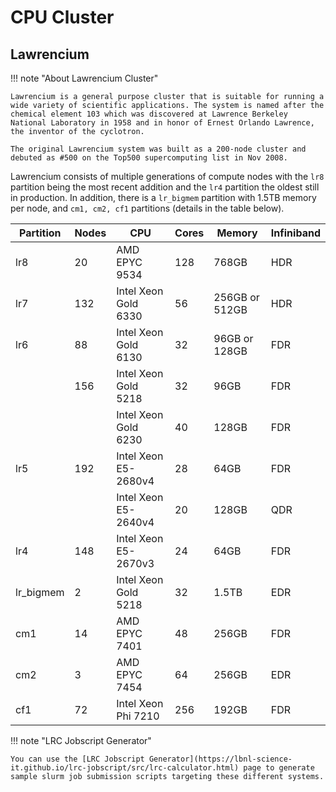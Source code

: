 # CPU Cluster

## Lawrencium

!!! note "About Lawrencium Cluster" 

    Lawrencium is a general purpose cluster that is suitable for running a wide variety of scientific applications. The system is named after the chemical element 103 which was discovered at Lawrence Berkeley National Laboratory in 1958 and in honor of Ernest Orlando Lawrence, the inventor of the cyclotron. 
    
    The original Lawrencium system was built as a 200-node cluster and debuted as #500 on the Top500 supercomputing list in Nov 2008.

Lawrencium consists of multiple generations of compute nodes with the `lr8` partition being the most recent addition and the `lr4` partition the oldest still in production. In addition, there is a `lr_bigmem` partition with 1.5TB memory per node, and `cm1, cm2, cf1` partitions (details in the table below).

| Partition | Nodes | CPU                  | Cores | Memory | Infiniband | 
| --------- | ----- | -------------------- | ----- | ------ | ---------- | 
| lr8       | 20    | AMD EPYC 9534        | 128   | 768GB  | HDR        |
| lr7       | 132   | Intel Xeon Gold 6330 | 56    | 256GB or 512GB  | HDR |
| lr6       | 88    | Intel Xeon Gold 6130 | 32    | 96GB or 128GB | FDR |
|           | 156   | Intel Xeon Gold 5218 | 32    | 96GB   | FDR |
|           |       | Intel Xeon Gold 6230 | 40    | 128GB  | FDR |
| lr5       | 192   | Intel Xeon E5-2680v4 | 28    | 64GB   | FDR | 
|           |       | Intel Xeon E5-2640v4 | 20    | 128GB  | QDR |
| lr4       | 148   | Intel Xeon E5-2670v3 | 24    | 64GB   | FDR | 
| lr_bigmem | 2     | Intel Xeon Gold 5218 | 32    | 1.5TB  | EDR |
| cm1       | 14    | AMD EPYC 7401        | 48    | 256GB  | FDR |
| cm2       | 3     | AMD EPYC 7454        | 64    | 256GB  | EDR |
| cf1       | 72    | Intel Xeon Phi 7210  | 256   | 192GB  | FDR |

!!! note "LRC Jobscript Generator"

    You can use the [LRC Jobscript Generator](https://lbnl-science-it.github.io/lrc-jobscript/src/lrc-calculator.html) page to generate sample slurm job submission scripts targeting these different systems.
